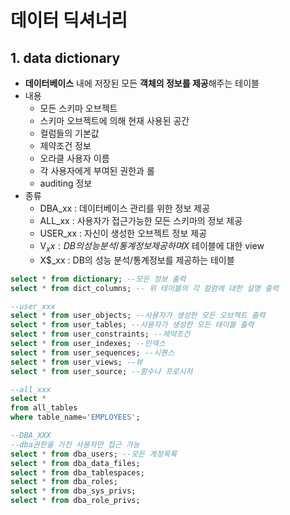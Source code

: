 # 데이터 딕셔너리
## 1. data dictionary
- **데이터베이스** 내에 저장된 모든 **객체의 정보를 제공**해주는 테이블
- 내용
  - 모든 스키마 오브젝트
  - 스키마 오브젝트에 의해 현재 사용된 공간
  - 컬럼들의 기본값
  - 제약조건 정보
  - 오라클 사용자 이름
  - 각 사용자에게 부여된 권한과 롤
  - auditing 정보
- 종류
  - DBA_xx : 데이터베이스 관리를 위한 정보 제공
  - ALL_xx : 사용자가 접근가능한 모든 스키마의 정보 제공
  - USER_xx : 자신이 생성한 오브젝트 정보 제공
  - V$_xx : DB의 성능 분석/통계정보 제공하며 X$ 테이블에 대한 view
  - X$_xx : DB의 성능 분석/통계정보를 제공하는 테이블   

```sql
select * from dictionary; --모든 정보 출력
select * from dict_columns; -- 위 테이블의 각 컬럼에 대한 설명 출력

--user_xxx
select * from user_objects; --사용자가 생성한 모든 오브젝트 출력
select * from user_tables; --사용자가 생성한 모든 테이블 출력
select * from user_constraints; --제약조건
select * from user_indexes; --인덱스
select * from user_sequences; --시퀀스
select * from user_views; --뷰
select * from user_source; --함수나 프로시저

--all_xxx
select *
from all_tables
where table_name='EMPLOYEES';

--DBA_XXX
--dba권한을 가진 사용자만 접근 가능
select * from dba_users; --모든 계정목록
select * from dba_data_files; 
select * from dba_tablespaces;
select * from dba_roles;
select * from dba_sys_privs;
select * from dba_role_privs;

```
